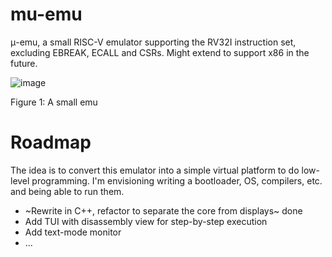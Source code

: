 # mu-emu
μ-emu, a small RISC-V emulator supporting the RV32I instruction set, excluding EBREAK, ECALL and CSRs. Might extend to support x86 in the future.

![image](https://github.com/marcorentap/mu-emu/assets/17574533/659760b0-febc-4adb-91df-2cd88607972b)

Figure 1: A small emu

# Roadmap
The idea is to convert this emulator into a simple virtual platform to do low-level programming. I'm envisioning writing a bootloader, OS, compilers, etc. and being able to run them.
- ~Rewrite in C++, refactor to separate the core from displays~ done
- Add TUI with disassembly view for step-by-step execution
- Add text-mode monitor
- ...
